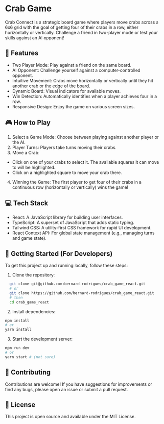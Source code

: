 # Crab Game

Crab Connect is a strategic board game where players move crabs across a 6x6 grid with the goal of getting four of their crabs in a row, either horizontally or vertically. Challenge a friend in two-player mode or test your skills against an AI opponent!

## 🦀 Features

- Two Player Mode: Play against a friend on the same board.
- AI Opponent: Challenge yourself against a computer-controlled opponent.
- Intuitive Movement: Crabs move horizontally or vertically until they hit another crab or the edge of the board.
- Dynamic Board: Visual indicators for available moves.
- Win Detection: Automatically identifies when a player achieves four in a row.
- Responsive Design: Enjoy the game on various screen sizes.

## 🎮 How to Play

1. Select a Game Mode: Choose between playing against another player or the AI.
2. Player Turns: Players take turns moving their crabs.
3. Move a Crab:
  - Click on one of your crabs to select it. The available squares it can move to will be highlighted.
  - Click on a highlighted square to move your crab there.
4. Winning the Game: The first player to get four of their crabs in a continuous row (horizontally or vertically) wins the game!

## 💻 Tech Stack

- React: A JavaScript library for building user interfaces.
- TypeScript: A superset of JavaScript that adds static typing.
- Tailwind CSS: A utility-first CSS framework for rapid UI development.
- React Context API: For global state management (e.g., managing turns and game state).

## 🚀 Getting Started (For Developers)

To get this project up and running locally, follow these steps:

1. Clone the repository: 
```bash
  git clone git@github.com:bernard-rodrigues/crab_game_react.git
  # or
  git clone https://github.com/bernard-rodrigues/crab_game_react.git
  # then
  cd crab_game_react
```

2. Install dependencies:
```bash
npm install
# or
yarn install
```

3. Start the development server:
```bash
npm run dev
# or
yarn start # (not sure)
```

## 🙏 Contributing

Contributions are welcome! If you have suggestions for improvements or find any bugs, please open an issue or submit a pull request.

## 📄 License

This project is open source and available under the MIT License.